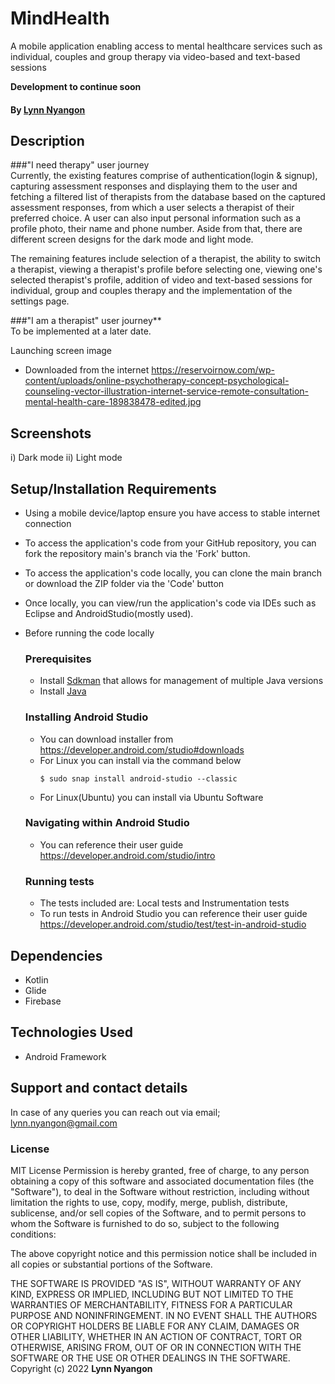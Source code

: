 # MindHealth
A mobile application enabling access to mental healthcare services such as individual, couples and group therapy via video-based and text-based sessions

**Development to continue soon**

#### By **[Lynn Nyangon](https://github.com/AnnaL001)**

## Description
###"I need therapy" user journey<br>
Currently, the existing features comprise of authentication(login & signup), capturing assessment responses and displaying them to the user and fetching a filtered list of therapists from the database based on the captured assessment responses, from which a user selects a therapist of their preferred choice. A user can also input personal information such as a profile photo, their name and phone number. Aside from that, there are different screen designs for the dark mode and light mode.<br>

The remaining features include selection of a therapist, the ability to switch a therapist, viewing a therapist's profile before selecting one, viewing one's selected therapist's profile, addition of video and text-based sessions for individual, group and couples therapy and the implementation of the settings page.

###"I am a therapist" user journey** <br>
To be implemented at a later date.

Launching screen image
- Downloaded from the internet 
https://reservoirnow.com/wp-content/uploads/online-psychotherapy-concept-psychological-counseling-vector-illustration-internet-service-remote-consultation-mental-health-care-189838478-edited.jpg

## Screenshots
i) Dark mode
ii) Light mode

## Setup/Installation Requirements

- Using a mobile device/laptop ensure you have access to stable internet connection
- To access the application's code from your GitHub repository, you can fork the repository main's branch via the 'Fork' button.
- To access the application's code locally, you can clone the main branch or download the ZIP folder via the 'Code' button
- Once locally, you can view/run the application's code via IDEs such as Eclipse and AndroidStudio(mostly used).
- Before running the code locally<br>
  ### Prerequisites
  - Install [Sdkman](https://sdkman.io/install) that allows for management of multiple Java versions
  - Install [Java](https://sdkman.io/usage)
  ### Installing Android Studio
  - You can download installer from https://developer.android.com/studio#downloads
  - For Linux you can install via the command below
    ```
    $ sudo snap install android-studio --classic
    ```
  - For Linux(Ubuntu) you can install via Ubuntu Software
  ### Navigating within Android Studio
  - You can reference their user guide https://developer.android.com/studio/intro
  
  ### Running tests
  - The tests included are: Local tests and Instrumentation tests
  - To run tests in Android Studio you can reference their user guide https://developer.android.com/studio/test/test-in-android-studio

## Dependencies

- Kotlin
- Glide
- Firebase

## Technologies Used

- Android Framework

## Support and contact details

In case of any queries you can reach out via email; lynn.nyangon@gmail.com

### License

MIT License
Permission is hereby granted, free of charge, to any person obtaining a copy
of this software and associated documentation files (the "Software"), to deal
in the Software without restriction, including without limitation the rights
to use, copy, modify, merge, publish, distribute, sublicense, and/or sell
copies of the Software, and to permit persons to whom the Software is
furnished to do so, subject to the following conditions:

The above copyright notice and this permission notice shall be included in all
copies or substantial portions of the Software.

THE SOFTWARE IS PROVIDED "AS IS", WITHOUT WARRANTY OF ANY KIND, EXPRESS OR
IMPLIED, INCLUDING BUT NOT LIMITED TO THE WARRANTIES OF MERCHANTABILITY,
FITNESS FOR A PARTICULAR PURPOSE AND NONINFRINGEMENT. IN NO EVENT SHALL THE
AUTHORS OR COPYRIGHT HOLDERS BE LIABLE FOR ANY CLAIM, DAMAGES OR OTHER
LIABILITY, WHETHER IN AN ACTION OF CONTRACT, TORT OR OTHERWISE, ARISING FROM,
OUT OF OR IN CONNECTION WITH THE SOFTWARE OR THE USE OR OTHER DEALINGS IN THE
SOFTWARE.<br>
Copyright (c) 2022 **Lynn Nyangon**


